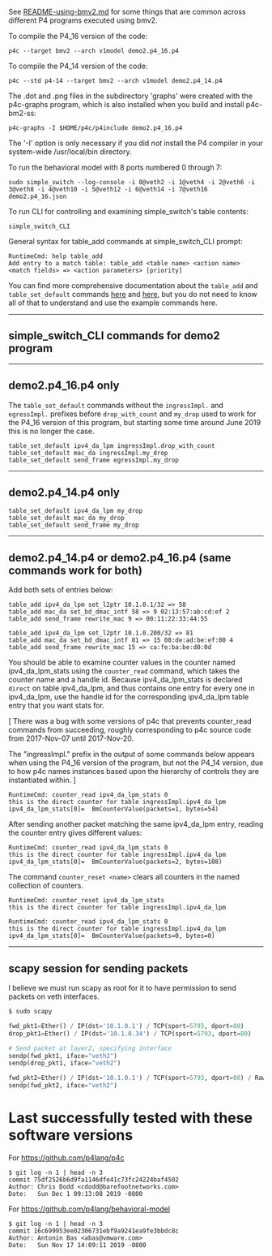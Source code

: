 See [README-using-bmv2.md](../README-using-bmv2.md) for some things
that are common across different P4 programs executed using bmv2.

To compile the P4_16 version of the code:

    p4c --target bmv2 --arch v1model demo2.p4_16.p4

To compile the P4_14 version of the code:

    p4c --std p4-14 --target bmv2 --arch v1model demo2.p4_14.p4

The .dot and .png files in the subdirectory 'graphs' were created with
the p4c-graphs program, which is also installed when you build and
install p4c-bm2-ss:

    p4c-graphs -I $HOME/p4c/p4include demo2.p4_16.p4

The '-I' option is only necessary if you did _not_ install the P4
compiler in your system-wide /usr/local/bin directory.

To run the behavioral model with 8 ports numbered 0 through 7:

    sudo simple_switch --log-console -i 0@veth2 -i 1@veth4 -i 2@veth6 -i 3@veth8 -i 4@veth10 -i 5@veth12 -i 6@veth14 -i 7@veth16 demo2.p4_16.json

To run CLI for controlling and examining simple_switch's table
contents:

    simple_switch_CLI

General syntax for table_add commands at simple_switch_CLI prompt:

    RuntimeCmd: help table_add
    Add entry to a match table: table_add <table name> <action name> <match fields> => <action parameters> [priority]

You can find more comprehensive documentation about the `table_add`
and `table_set_default` commands
[here](https://github.com/p4lang/behavioral-model/blob/master/docs/runtime_CLI.md#table_add)
and
[here](https://github.com/p4lang/behavioral-model/blob/master/docs/runtime_CLI.md#table_set_default),
but you do not need to know all of that to understand and use the
example commands here.

----------------------------------------------------------------------
simple_switch_CLI commands for demo2 program
----------------------------------------------------------------------

----------------------------------------------------------------------
demo2.p4_16.p4 only
----------------------------------------------------------------------

The `table_set_default` commands without the `ingressImpl.` and
`egressImpl.` prefixes before `drop_with_count` and `my_drop` used to
work for the P4_16 version of this program, but starting some time
around June 2019 this is no longer the case.

    table_set_default ipv4_da_lpm ingressImpl.drop_with_count
    table_set_default mac_da ingressImpl.my_drop
    table_set_default send_frame egressImpl.my_drop

----------------------------------------------------------------------
demo2.p4_14.p4 only
----------------------------------------------------------------------

    table_set_default ipv4_da_lpm my_drop
    table_set_default mac_da my_drop
    table_set_default send_frame my_drop

----------------------------------------------------------------------
demo2.p4_14.p4 or demo2.p4_16.p4 (same commands work for both)
----------------------------------------------------------------------

Add both sets of entries below:

    table_add ipv4_da_lpm set_l2ptr 10.1.0.1/32 => 58
    table_add mac_da set_bd_dmac_intf 58 => 9 02:13:57:ab:cd:ef 2
    table_add send_frame rewrite_mac 9 => 00:11:22:33:44:55

    table_add ipv4_da_lpm set_l2ptr 10.1.0.200/32 => 81
    table_add mac_da set_bd_dmac_intf 81 => 15 08:de:ad:be:ef:00 4
    table_add send_frame rewrite_mac 15 => ca:fe:ba:be:d0:0d

You should be able to examine counter values in the counter named
ipv4_da_lpm_stats using the `counter_read` command, which takes the
counter name and a handle id.  Because ipv4_da_lpm_stats is declared
`direct` on table ipv4_da_lpm, and thus contains one entry for every
one in ipv4_da_lpm, use the handle id for the corresponding
ipv4_da_lpm table entry that you want stats for.

[ There was a bug with some versions of p4c that prevents counter_read
commands from succeeding, roughly corresponding to p4c source code
from 2017-Nov-07 until 2017-Nov-20.

The "ingressImpl." prefix in the output of some commands below appears
when using the P4_16 version of the program, but not the P4_14
version, due to how p4c names instances based upon the hierarchy of
controls they are instantiated within. ]

    RuntimeCmd: counter_read ipv4_da_lpm_stats 0
    this is the direct counter for table ingressImpl.ipv4_da_lpm
    ipv4_da_lpm_stats[0]=  BmCounterValue(packets=1, bytes=54)

After sending another packet matching the same ipv4_da_lpm entry,
reading the counter entry gives different values:

    RuntimeCmd: counter_read ipv4_da_lpm_stats 0
    this is the direct counter for table ingressImpl.ipv4_da_lpm
    ipv4_da_lpm_stats[0]=  BmCounterValue(packets=2, bytes=108)

The command `counter_reset <name>` clears all counters in the named
collection of counters.

    RuntimeCmd: counter_reset ipv4_da_lpm_stats
    this is the direct counter for table ingressImpl.ipv4_da_lpm

    RuntimeCmd: counter_read ipv4_da_lpm_stats 0
    this is the direct counter for table ingressImpl.ipv4_da_lpm
    ipv4_da_lpm_stats[0]=  BmCounterValue(packets=0, bytes=0)

----------------------------------------------------------------------
scapy session for sending packets
----------------------------------------------------------------------
I believe we must run scapy as root for it to have permission to send
packets on veth interfaces.

```bash
$ sudo scapy
```

```python
fwd_pkt1=Ether() / IP(dst='10.1.0.1') / TCP(sport=5793, dport=80)
drop_pkt1=Ether() / IP(dst='10.1.0.34') / TCP(sport=5793, dport=80)

# Send packet at layer2, specifying interface
sendp(fwd_pkt1, iface="veth2")
sendp(drop_pkt1, iface="veth2")

fwd_pkt2=Ether() / IP(dst='10.1.0.1') / TCP(sport=5793, dport=80) / Raw('The quick brown fox jumped over the lazy dog.')
sendp(fwd_pkt2, iface="veth2")
```

# Last successfully tested with these software versions

For https://github.com/p4lang/p4c

```
$ git log -n 1 | head -n 3
commit 75df2526b6d9fa1146dfe41c73fc24224baf4502
Author: Chris Dodd <cdodd@barefootnetworks.com>
Date:   Sun Dec 1 09:13:08 2019 -0800
```

For https://github.com/p4lang/behavioral-model

```
$ git log -n 1 | head -n 3
commit 16c699953ee02306731ebf9a9241ea9fe3bbdc8c
Author: Antonin Bas <abas@vmware.com>
Date:   Sun Nov 17 14:09:11 2019 -0800
```
